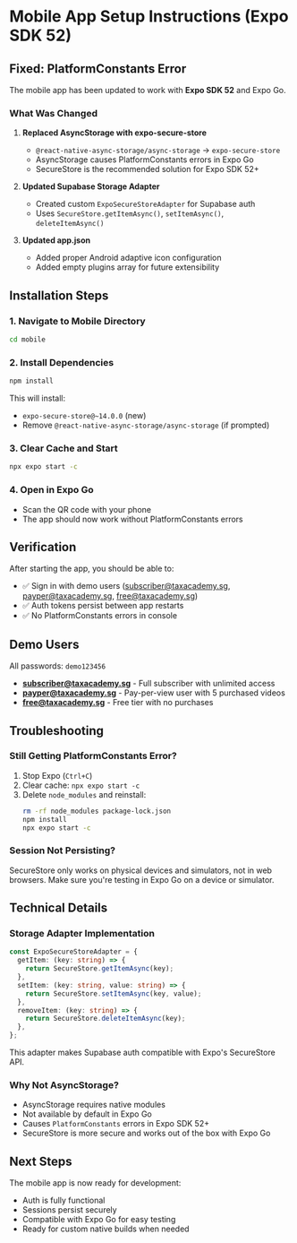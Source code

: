 # Mobile App Setup Instructions (Expo SDK 52)

## Fixed: PlatformConstants Error

The mobile app has been updated to work with **Expo SDK 52** and Expo Go.

### What Was Changed

1. **Replaced AsyncStorage with expo-secure-store**
   - `@react-native-async-storage/async-storage` → `expo-secure-store`
   - AsyncStorage causes PlatformConstants errors in Expo Go
   - SecureStore is the recommended solution for Expo SDK 52+

2. **Updated Supabase Storage Adapter**
   - Created custom `ExpoSecureStoreAdapter` for Supabase auth
   - Uses `SecureStore.getItemAsync()`, `setItemAsync()`, `deleteItemAsync()`

3. **Updated app.json**
   - Added proper Android adaptive icon configuration
   - Added empty plugins array for future extensibility

## Installation Steps

### 1. Navigate to Mobile Directory
```bash
cd mobile
```

### 2. Install Dependencies
```bash
npm install
```

This will install:
- `expo-secure-store@~14.0.0` (new)
- Remove `@react-native-async-storage/async-storage` (if prompted)

### 3. Clear Cache and Start
```bash
npx expo start -c
```

### 4. Open in Expo Go
- Scan the QR code with your phone
- The app should now work without PlatformConstants errors

## Verification

After starting the app, you should be able to:
- ✅ Sign in with demo users (subscriber@taxacademy.sg, payper@taxacademy.sg, free@taxacademy.sg)
- ✅ Auth tokens persist between app restarts
- ✅ No PlatformConstants errors in console

## Demo Users

All passwords: `demo123456`

- **subscriber@taxacademy.sg** - Full subscriber with unlimited access
- **payper@taxacademy.sg** - Pay-per-view user with 5 purchased videos
- **free@taxacademy.sg** - Free tier with no purchases

## Troubleshooting

### Still Getting PlatformConstants Error?

1. Stop Expo (`Ctrl+C`)
2. Clear cache: `npx expo start -c`
3. Delete `node_modules` and reinstall:
   ```bash
   rm -rf node_modules package-lock.json
   npm install
   npx expo start -c
   ```

### Session Not Persisting?

SecureStore only works on physical devices and simulators, not in web browsers. Make sure you're testing in Expo Go on a device or simulator.

## Technical Details

### Storage Adapter Implementation

```typescript
const ExpoSecureStoreAdapter = {
  getItem: (key: string) => {
    return SecureStore.getItemAsync(key);
  },
  setItem: (key: string, value: string) => {
    return SecureStore.setItemAsync(key, value);
  },
  removeItem: (key: string) => {
    return SecureStore.deleteItemAsync(key);
  },
};
```

This adapter makes Supabase auth compatible with Expo's SecureStore API.

### Why Not AsyncStorage?

- AsyncStorage requires native modules
- Not available by default in Expo Go
- Causes `PlatformConstants` errors in Expo SDK 52+
- SecureStore is more secure and works out of the box with Expo Go

## Next Steps

The mobile app is now ready for development:
- Auth is fully functional
- Sessions persist securely
- Compatible with Expo Go for easy testing
- Ready for custom native builds when needed
